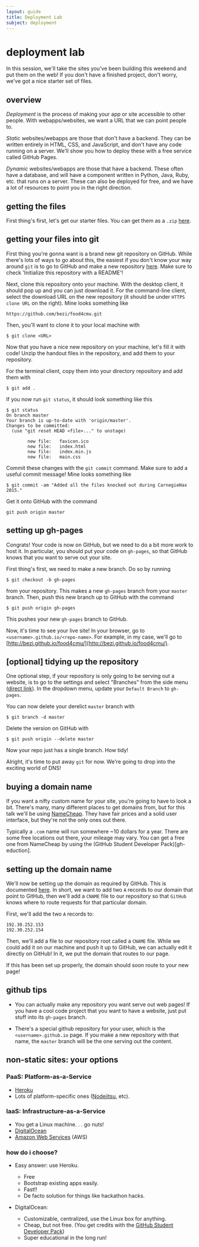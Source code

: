 ```yaml
---
layout: guide
title: Deployment Lab
subject: deployment
---
```


# deployment lab
In this session, we'll take the sites you've been building this weekend and put
them on the web!  If you don't have a finished project, don't worry, we've got a
nice starter set of files.

## overview
_Deployment_ is the process of making your app or site accessible to other people. With webapps/websites, we want a URL that we can point people to.

_Static_ websites/webapps are those that don't have a backend. They can be written entirely in HTML, CSS, and JavaScript, and don't have any code running on a server. We'll show you how to deploy these with a free service called GitHub Pages.

_Dynamic_ websites/webapps are those that have a backend. These often have a database, and will have a component written in Python, Java, Ruby, etc. that runs on a server. These can also be deployed for free, and we have a lot of resources to point you in the right direction.

## getting the files
First thing's first, let's get our starter files.  You can get them as a
`.zip` [here][lab-dl].

## getting your files into git
First thing you're gonna want is a brand new git repository on GitHub.  While
there's lots of ways to go about this, the easiest if you don't know your way
around `git` is to go to GitHub and make a new repository
[here](https://github.com/new).  Make sure to check 'Initialize this repository
with a README'!

Next, clone this repository onto your machine.  With the desktop client, it
should pop up and you can just download it.  For the command-line client, select
the download URL on the new repository (it should be under `HTTPS clone URL` on
the right).  Mine looks something like

```console
https://github.com/bezi/food4cmu.git
```

Then, you'll want to clone it to your local machine with

```console
$ git clone <URL>
```

Now that you have a nice new repository on your machine, let's fill it with
code!  Unzip the handout files in the repository, and add them to your
repository.

For the terminal client, copy them into your directory repository and add them
with

```console
$ git add .
```

If you now run `git status`, it should look something like this

```console
$ git status
On branch master
Your branch is up-to-date with 'origin/master'.
Changes to be committed:
  (use "git reset HEAD <file>..." to unstage)

        new file:   favicon.ico
        new file:   index.html
        new file:   index.min.js
        new file:   main.css
```

Commit these changes with the `git commit` command. Make sure to add a useful
commit message!  Mine looks something like

```console
$ git commit -am "Added all the files knocked out during CarnegieHax 2015."
```

Get it onto GitHub with the command

```console
git push origin master
```

## setting up gh-pages
Congrats!  Your code is now on GitHub, but we need to do a bit more work to host
it.  In particular, you should put your code on `gh-pages`, so that GitHub knows
that you want to serve out your site.

First thing's first, we need to make a new branch.  Do so by running

```console
$ git checkout -b gh-pages
```
from your repository.  This makes a new `gh-pages` branch from your `master`
branch.  Then, push this new branch up to GitHub with the command

```console
$ git push origin gh-pages
```
This pushes your new `gh-pages` branch to GitHub.

Now, it's time to see your live site!  In your browser, go to
`<username>.github.io/<repo-name>`.  For example, in my case, we'll go to
[http://bezi.github.io/food4cmu/](http://bezi.github.io/food4cmu/).

## [optional] tidying up the repository
One optional step, if your repository is only going to be serving out a website,
is to go to the settings and select "Branches" from the side menu ([direct
link](https://github.com/bezi/food4cmu/settings/branches)).  In the dropdown
menu, update your `Default Branch` to `gh-pages`.

You can now delete your derelict `master` branch with

```console
$ git branch -d master
```

Delete the version on GitHub with

```console
$ git push origin --delete master
```

Now your repo just has a single branch.  How tidy!

Alright, it's time to put away `git` for now.  We're going to drop into the
exciting world of DNS!

## buying a domain name

If you want a nifty custom name for your site, you're going to have to look a
bit.  There's many, many different places to get domains from, but for this talk
we'll be using [NameCheap]().  They have fair prices and a solid user interface,
but they're not the only ones out there.

Typically a `.com` name will run somewhere ~10 dollars for a year.  There are
some free locations out there, your mileage may vary.  You can get a free one
from NameCheap by using the (GitHub Student Developer Pack)[gh-eduction].

## setting up the domain name
We'll now be setting up the domain as required by GitHub.  This is documented
[here](https://help.github.com/articles/tips-for-configuring-an-a-record-with-your-dns-provider/).
In short, we want to add two `A` records to our domain that point to GitHub,
then we'll add a `CNAME` file to our repository so that `GitHub` knows where to
route requests for that particular domain.

First, we'll add the two `A` records to:

```console
192.30.252.153
192.30.252.154
```

Then, we'll add a file to our repository root called a `CNAME` file.  While we
could add it on our machine and push it up to GitHub, we can actually edit it
directly on GitHub!  In it, we put the domain that routes to our page.

If this has been set up properly, the domain should soon route to your new page!

## github tips
- You can actually make any repository you want serve out web pages!  If you
  have a cool code project that you want to have a website, just put stuff into
  its `gh-pages` branch.

- There's a special github repository for your user, which is the
  `<username>.github.io` page.  If you make a new repository with that name, the
  `master` branch will be the one serving out the content.

## non-static sites: your options

### PaaS: Platform-as-a-Service
- [Heroku](https://www.heroku.com/)
- Lots of platform-specific ones ([Nodejitsu](https://www.nodejitsu.com/), etc).

### IaaS: Infrastructure-as-a-Service
- You get a Linux machine. . . go nuts!
- [DigitalOcean](https://www.digitalocean.com/)
- [Amazon Web Services](https://aws.amazon.com/) (AWS)

### how do i choose?
- Easy answer: use Heroku.
  - Free
  - Bootstrap existing apps easily.
  - Fast!!
  - De facto solution for things like hackathon hacks.

- DigitalOcean:
  - Customizable, centralized, use the Linux box for anything.
  - Cheap, but not free. (You get credits with the [GitHub Student Developer
    Pack][gh-education])
  - Super educational in the long run!

[lab-dl]: https://scottylabs.org/wdw/deployment/lab/lab.zip "Lab Download Link"
[gh-education]: https://education.github.com/pack "Github Education Pack"
